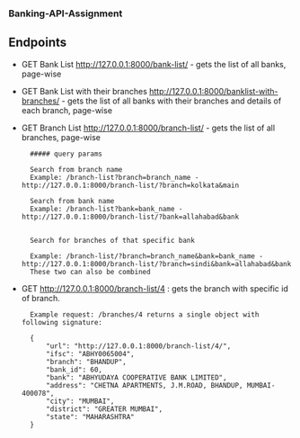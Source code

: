 ### Banking-API-Assignment
## Endpoints

* GET Bank List http://127.0.0.1:8000/bank-list/ - gets the list of all banks, page-wise

* GET Bank List with their branches http://127.0.0.1:8000/banklist-with-branches/ - gets the list of all banks with their branches and details of each branch, page-wise

* GET Branch List http://127.0.0.1:8000/branch-list/ - gets the list of all branches, page-wise

        ##### query params

        Search from branch name 
        Example: /branch-list?branch=branch_name - http://127.0.0.1:8000/branch-list/?branch=kolkata&main

        Search from bank name 
        Example: /branch-list?bank=bank_name - http://127.0.0.1:8000/branch-list/?bank=allahabad&bank
    

        Search for branches of that specific bank

        Example: /branch-list/?branch=branch_name&bank=bank_name - http://127.0.0.1:8000/branch-list/?branch=sindi&bank=allahabad&bank 
        These two can also be combined 

* GET http://127.0.0.1:8000/branch-list/4 : gets the branch with specific id of branch.

        Example request: /branches/4 returns a single object with following signature:

        {
            "url": "http://127.0.0.1:8000/branch-list/4/",
            "ifsc": "ABHY0065004",
            "branch": "BHANDUP",
            "bank_id": 60,
            "bank": "ABHYUDAYA COOPERATIVE BANK LIMITED",
            "address": "CHETNA APARTMENTS, J.M.ROAD, BHANDUP, MUMBAI-400078",
            "city": "MUMBAI",
            "district": "GREATER MUMBAI",
            "state": "MAHARASHTRA"
        }